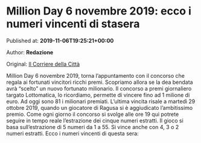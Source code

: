 
# Million Day 6 novembre 2019: ecco i numeri vincenti di stasera

Published at: **2019-11-06T19:25:21+00:00**

Author: **Redazione**

Original: [Il Corriere della Città](https://www.ilcorrieredellacitta.com/news/million-day-6-novembre-2019-ecco-i-numeri-vincenti-di-stasera.html)

Million Day 6 novembre 2019, torna l’appuntamento con il concorso che regala ai fortunati vincitori ricchi premi. Scopriamo allora se la dea bendata avrà “scelto” un nuovo fortunato milionario. Il concorso a premi giornaliero targato Lottomatica, lo ricordiamo, permette di vincere fino ad 1 milione di euro.
Ad oggi sono 81 i milionari premiati. L’ultima vincita risale a martedì 29 ottobre 2019, quando un giocatore di Ragusa si è aggiudicato l’ambitissimo premio.
Come ogni giorno il concorso si svolge alle ore 19 qui potrete seguire in tempo reale l’estrazione dei cinque numeri estratti. Il gioco si basa sull’estrazione di 5 numeri da 1 a 55. Si vince anche con 4, 3 o 2 numeri estratti.
Ecco i numeri vincenti di questa sera:
